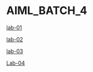 # AIML_BATCH_4
[lab-01](https://github.com/BADAVATHANILKUMAR/AIML_BATCH_4/blob/main/assignment1.ipynb)


[lab-02](https://github.com/BADAVATHANILKUMAR/AIML_BATCH_4/blob/main/Assignment2.ipynb)


[lab-03](https://github.com/BADAVATHANILKUMAR/AIML_BATCH_4/blob/main/Untitled3.ipynb)


[Lab-04](https://github.com/BADAVATHANILKUMAR/AIML_BATCH_4/blob/main/Assignment4.ipynb)
